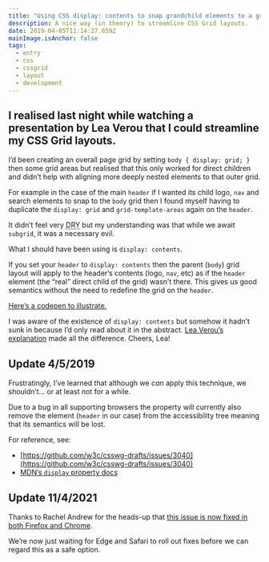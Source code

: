 ```yaml
---
title: "Using CSS display: contents to snap grandchild elements to a grid"
description: A nice way (in theory) to streamline CSS Grid layouts.
date: 2019-04-05T11:14:27.659Z
mainImage.isAnchor: false
tags:
  - entry
  - css
  - cssgrid
  - layout
  - development
---
```

I realised last night while watching a presentation by Lea Verou that I could streamline my CSS Grid layouts.
---

I’d been creating an overall page grid by setting `body { display: grid; }` then some grid areas but realised that this only worked for direct children and didn’t help with aligning more deeply nested elements to that outer grid.

For example in the case of the main `header` if I wanted its child logo, `nav` and search elements to snap to the `body` grid then I found myself having to duplicate the `display: grid` and `grid-template-areas` again on the `header`.

It didn’t feel very <abbr title="Don’t Repeat Yourself">DRY</abbr> but my understanding was that while we await `subgrid`, it was a necessary evil.

What I should have been using is `display: contents`.

If you set your `header` to `display: contents` then the parent (`body`) grid layout will apply to the header’s contents (logo, `nav`, etc) as if the `header` element (the “real” direct child of the grid) wasn’t there. This gives us good semantics without the need to redefine the grid on the `header`.

[Here’s a codepen to illustrate.](https://codepen.io/fuzzylogicx/pen/WWwPrm)

I was aware of the existence of `display: contents` but somehow it hadn’t sunk in because I’d only read about it in the abstract. [Lea Verou’s explanation](https://www.youtube.com/watch?v=8BXQ3zCihYM&t=3536s) made all the difference. Cheers, Lea!

## Update 4/5/2019

Frustratingly, I’ve learned that although we _can_ apply this technique, we shouldn’t… or at least not for a while. 

Due to a bug in all supporting browsers the property will currently also remove the element (`header` in our case) from the accessibility tree meaning that its semantics will be lost.

For reference, see:
- [https://github.com/w3c/csswg-drafts/issues/3040](https://github.com/w3c/csswg-drafts/issues/3040)
- [MDN’s `display` property docs](https://developer.mozilla.org/en-US/docs/Web/CSS/display)

## Update 11/4/2021

Thanks to Rachel Andrew for the heads-up that [this issue is now fixed in both Firefox and Chrome](https://rachelandrew.co.uk/archives/2021/03/11/good-news-about-display-contents-and-chrome/).

We’re now just waiting for Edge and Safari to roll out fixes before we can regard this as a safe option.

